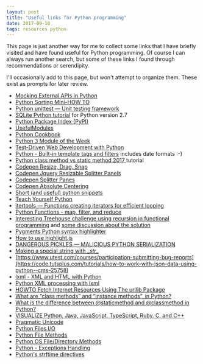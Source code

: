 ```yaml
---
layout: post
title: "Useful links for Python programming"
date: 2017-09-18
tags: resources python
---
```


This page is just another way for me to collect some links that I have briefly visited and have found useful for Python programming. Of course I can always run another search, but some of these links I found through recommendations or serendipity.  

I'll occasionally add to this page, but won't attempt to organize them. These exist as prompts for later review.

* [Mocking External APIs in Python](https://realpython.com/blog/python/testing-third-party-apis-with-mocks/)
* [Python Sorting Mini-HOW TO](https://wiki.python.org/moin/HowTo/Sorting)
* [Python unittest — Unit testing framework](https://docs.python.org/3/library/unittest.html#unittest.TestCase.setUp)
* [SQLite Python tutorial](http://zetcode.com/db/sqlitepythontutorial/) for Python version 2.7
* [Python Package Index (PyPI)](https:/??/pypi.org/)
* [UsefulModules](https://wiki.python.org/moin/UsefulModules#Useful_Modules.2C_Packages_and_Libraries)
* [Python Cookbook](http://chimera.labs.oreilly.com/books/1230000000393/index.html)
* [Python 3 Module of the Week](https://pymotw.com/3/)
* [Test-Driven Web Development with Python](http://www.obeythetestinggoat.com/pages/book.html)
* [Python - Built-in template tags and filters](https://docs.djangoproject.com/en/1.11/ref/templates/builtins/) includes date formats :-)
* [Python class method vs static method 2017 ](http://www.bogotobogo.com/python/python_differences_between_static_method_and_class_method_instance_method.php)tutorial
* [Codepen Resize, Drag, Snap](https://codepen.io/zz85/pen/gbOoVP)
* [Codepen Jquery Resizable Splitter Panels ](https://codepen.io/rstrahl/pen/eJZQej?q=resize+&limit=all&type=type-pens)
* [Codepen Splitter Panes](https://codepen.io/osublake/pen/WRQjJx?q=resize+&limit=all&type=type-pens)
* [Codepen Absolute Centering](https://codepen.io/shshaw/pen/gEiDt?q=resize+&limit=all&type=type-pens)
* [Short (and useful) python snippets](https://stackoverflow.com/questions/691946/short-and-useful-python-snippets#694180)
* [Teach Yourself Python](http://www.teachyourselfpython.com/index.php)
* [itertools — Functions creating iterators for efficient looping](https://docs.python.org/3/library/itertools.html)
* [Python Functions - map, filter, and reduce](http://www.bogotobogo.com/python/python_fncs_map_filter_reduce.php)
* [Interesting Treehouse challenge using recursion in functional programming](https://teamtreehouse.com/library/functional-python/the-lambda-lambada/recursion) and [some discussion about the solution](https://teamtreehouse.com/community/functional-python-recursion)
* [Pygments Python syntax highlighter](http://pygments.org/docs/quickstart/)
* [How to use highlight.js](https://highlightjs.org/usage/)
* [DANGEROUS PICKLES — MALICIOUS PYTHON SERIALIZATION](https://intoli.com/blog/dangerous-pickles/)
* [Making a special string with \__str__](https://ironboundsoftware.com/blog/2017/10/02/making-a-special-string/)
* [https://www.utest.com/courses/participation-submitting-bug-reports](https://code.tutsplus.com/tutorials/how-to-work-with-json-data-using-python--cms-25758)
* [lxml - XML and HTML with Python](http://lxml.de/index.html)
* [Python XML processing with lxml](http://infohost.nmt.edu/tcc/help/pubs/pylxml/web/index.html)
* [HOWTO Fetch Internet Resources Using The urllib Package](https://docs.python.org/3.5/howto/urllib2.html)
* [What are “class methods” and “instance methods”, in Python?](https://softwareengineering.stackexchange.com/questions/306092/what-are-class-methods-and-instance-methods-in-python)
* [What is the difference between @staticmethod and @classmethod in Python?](https://stackoverflow.com/questions/136097/what-is-the-difference-between-staticmethod-and-classmethod-in-python)
* [VISUALIZE Python, Java, JavaScript, TypeScript, Ruby, C, and C++](http://pythontutor.com/)
* [Pragmatic Unicode](https://nedbatchelder.com/text/unipain.html)
* [Python Files I/O](https://www.tutorialspoint.com/python/python_files_io.htm)
* [Python File Methods](https://www.tutorialspoint.com/python/file_methods.htm)
* [Python OS File/Directory Methods](https://www.tutorialspoint.com/python/os_file_methods.htm)
* [Python - Exceptions Handling](https://www.tutorialspoint.com/python/python_exceptions.htm)
* [Python's strftime directives](http://strftime.org/)
